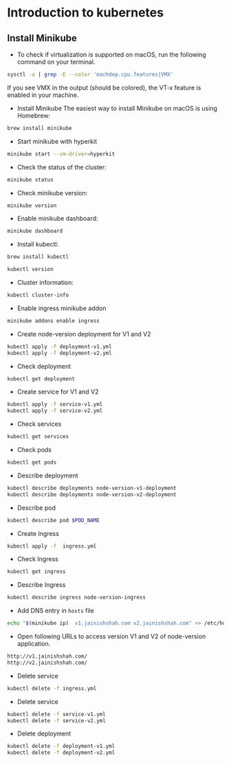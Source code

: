 # Introduction to kubernetes

## Install Minikube

* To check if virtualization is supported on macOS, run the following command on your terminal.

```bash
sysctl -a | grep -E --color 'machdep.cpu.features|VMX' 
```

If you see VMX in the output (should be colored), the VT-x feature is enabled in your machine.

* Install Minikube
The easiest way to install Minikube on macOS is using Homebrew:

```bash
brew install minikube
```

* Start minikube with hyperkit

```bash
minikube start --vm-driver=hyperkit
```

* Check the status of the cluster:

```bash
minikube status
```

* Check minikube version:

```bash
minikube version
```

* Enable minikube dashboard:

```bash
minikube dashboard
```

* Install kubectl:
```bash
brew install kubectl

kubectl version
```

* Cluster information:
```bash
kubectl cluster-info
```

* Enable ingress minikube addon
```bash
minikube addons enable ingress
```

* Create node-version deployment for V1 and V2
```bash
kubectl apply -f deployment-v1.yml
kubectl apply -f deployment-v2.yml
```

* Check deployment 
```bash
kubectl get deployment
```

* Create service for V1 and V2
```bash
kubectl apply -f service-v1.yml
kubectl apply -f service-v2.yml
```

* Check services 
```bash
kubectl get services
```

* Check pods
```bash
kubectl get pods
```

* Describe deployment
```bash
kubectl describe deployments node-version-v1-deployment
kubectl describe deployments node-version-v2-deployment
```

* Describe pod
```bash
kubectl describe pod $POD_NAME
```

* Create Ingress 
```bash
kubectl apply -f  ingress.yml
```

* Check Ingress 
```bash
kubectl get ingress
```

* Describe Ingress 
```bash
kubectl describe ingress node-version-ingress
```

* Add DNS entry in `hosts` file
```bash
echo "$(minikube ip)  v1.jainishshah.com v2.jainishshah.com" >> /etc/hosts
```

* Open following URLs to access version V1 and V2 of node-version application.
```bash
http://v1.jainishshah.com/
http://v2.jainishshah.com/
```

* Delete service 
```bash
kubectl delete -f ingress.yml
```

* Delete service 
```bash
kubectl delete -f service-v1.yml
kubectl delete -f service-v2.yml
```

* Delete deployment 
```bash
kubectl delete -f deployment-v1.yml
kubectl delete -f deployment-v2.yml
```
